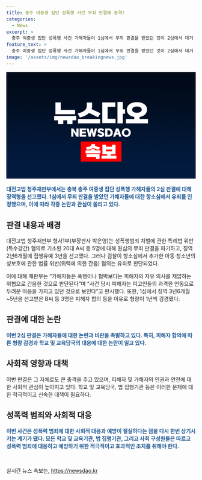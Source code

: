 ```yaml
---
title: 충주 여중생 집단 성폭행 사건 무죄 판결에 충격!
categories:
  - News
excerpt: >
  충주 여중생 집단 성폭행 사건 가해자들이 1심에서 무죄 판결을 받았던 것이 2심에서 대거 유죄로 인정되었다. 20대 A씨 등 5명은 특례법 위반(특수강간) 혐의로 징역 2년6개월에 집행유예 3년을 선고받았다. 또한, 추가된 아동·청소년 성보호법 위반(위력에 의한 간음) 혐의도 유죄로 판결받았다. 1심에서 징역형을 받은 B씨 등 3명은 형량이 낮춰졌는데, 고등학교 1학년 중의 가해로 피해자 합의 등이 이유로 언급되었다. 이 사건은 3~4년 만에 법의 심판을 받게 된 것으로, 이에 대해 사회적 관심과 비판이 예상된다.
feature_text: >
  충주 여중생 집단 성폭행 사건 가해자들이 1심에서 무죄 판결을 받았던 것이 2심에서 대거 유죄로 인정되었다. 20대 A씨 등 5명은 특례법 위반(특수강간) 혐의로 징역 2년6개월에 집행유예 3년을 선고받았다. 또한, 추가된 아동·청소년 성보호법 위반(위력에 의한 간음) 혐의도 유죄로 판결받았다. 1심에서 징역형을 받은 B씨 등 3명은 형량이 낮춰졌는데, 고등학교 1학년 중의 가해로 피해자 합의 등이 이유로 언급되었다. 이 사건은 3~4년 만에 법의 심판을 받게 된 것으로, 이에 대해 사회적 관심과 비판이 예상된다.
image: '/assets/img/newsdao_breakingnews.jpg'
---
```


<p><img src="/assets/img/newsdao_breakingnews.jpg" alt="koreaapp 속보" /></p>

<p data-ke-size="size16"><b><span style="color: #1a5490;">대전고법 청주재판부에서는 충북 충주 여중생 집단 성폭행 가해자들의 2심 판결에 대해 징역형을 선고했다. 1심에서 무죄 판결을 받았던 가해자들에 대한 항소심에서 유죄를 인정했으며, 이에 따라 각종 논란과 관심이 쏠리고 있다.</span></b></p>

<h2 data-ke-size="size26">판결 내용과 배경</h2>

<p data-ke-size="size16">대전고법 청주재판부 형사1부(부장판사 박은영)는 성폭행범죄 처벌에 관한 특례법 위반(특수강간) 혐의로 기소된 20대 A씨 등 5명에 대해 원심의 무죄 판결을 파기하고, 징역 2년6개월에 집행유예 3년을 선고했다. 그러나 검찰이 항소심에서 추가한 아동·청소년의 성보호에 관한 법률 위반(위력에 의한 간음) 혐의는 유죄로 판단되었다.</p>

<p data-ke-size="size16">이에 대해 재판부는 “가해자들은 폭행이나 협박보다는 피해자의 자유 의사를 제압하는 위협으로 간음한 것으로 판단된다”며 “사건 당시 피해자는 피고인들의 과격한 언동으로 두려운 마음을 가지고 있던 것으로 보인다”고 판시했다. 또한, 1심에서 징역 3년6개월~5년을 선고받은 B씨 등 3명은 피해자 합의 등을 이유로 형량이 1년씩 감경됐다.</p>

<h2 data-ke-size="size26">판결에 대한 논란</h2>

<p data-ke-size="size16"><b><span style="color: #1a5490;">이번 2심 판결은 가해자들에 대한 논란과 비판을 촉발하고 있다. 특히, 피해자 합의에 따른 형량 감경과 학교 및 교육당국의 대응에 대한 논란이 일고 있다.</span></b></p>

<h2 data-ke-size="size26">사회적 영향과 대책</h2>

<p data-ke-size="size16">이번 판결은 그 자체로도 큰 충격을 주고 있으며, 피해자 및 가해자의 인권과 안전에 대한 사회적 관심이 높아지고 있다. 학교 및 교육당국, 법 집행기관 등은 이러한 문제에 대한 적극적이고 신속한 대책이 필요하다.</p>

<h2 data-ke-size="size26">성폭력 범죄와 사회적 대응</h2>

<p data-ke-size="size16"><b><span style="color: #1a5490;">이번 사건은 성폭력 범죄에 대한 사회적 대응과 예방이 절실하다는 점을 다시 한번 상기시키는 계기가 됐다. 모든 학교 및 교육기관, 법 집행기관, 그리고 사회 구성원들은 따르고 성폭력 범죄에 대응하고 예방하기 위한 적극적이고 효과적인 조치를 취해야 한다.</span></b></p>

<p data-ke-size="size16">&nbsp;</p>
실시간 뉴스 속보는, <a href="https://newsdao.kr" rel="dofollow">https://newsdao.kr</a>


